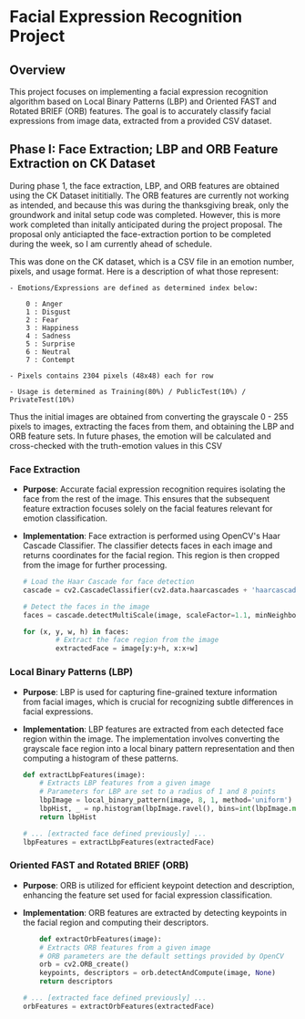 # Facial Expression Recognition Project

## Overview
This project focuses on implementing a facial expression recognition algorithm based on Local Binary Patterns (LBP) and Oriented FAST and Rotated BRIEF (ORB) features. The goal is to accurately classify facial expressions from image data, extracted from a provided CSV dataset.

## Phase I: Face Extraction; LBP and ORB Feature Extraction on CK Dataset

During phase 1, the face extraction, LBP, and ORB features are obtained using the CK Dataset inititially. The ORB features are currently not working as intended, and because this was during the thanksgiving break, only the groundwork and inital setup code was completed. However, this is more work completed than initally anticipated during the project proposal. The proposal only anticiapted the face-extraction portion to be completed during the week, so I am currently ahead of schedule. 

This was done on the CK dataset, which is a CSV file in an emotion number, pixels, and usage format. Here is a description of what those represent:

    - Emotions/Expressions are defined as determined index below:

        0 : Anger
        1 : Disgust
        2 : Fear
        3 : Happiness
        4 : Sadness
        5 : Surprise
        6 : Neutral
        7 : Contempt

    - Pixels contains 2304 pixels (48x48) each for row

    - Usage is determined as Training(80%) / PublicTest(10%) / PrivateTest(10%)

Thus the initial images are obtained from converting the grayscale 0 - 255 pixels to images, extracting the faces from them, and obtaining the LBP and ORB feature sets. In future phases, the emotion will be calculated and cross-checked with the truth-emotion values in this CSV 

### Face Extraction

- **Purpose**: Accurate facial expression recognition requires isolating the face from the rest of the image. This ensures that the subsequent feature extraction focuses solely on the facial features relevant for emotion classification.
- **Implementation**: Face extraction is performed using OpenCV's Haar Cascade Classifier. The classifier detects faces in each image and returns coordinates for the facial region. This region is then cropped from the image for further processing.


    ```python
    # Load the Haar Cascade for face detection
    cascade = cv2.CascadeClassifier(cv2.data.haarcascades + 'haarcascade_frontalface_default.xml')

    # Detect the faces in the image
    faces = cascade.detectMultiScale(image, scaleFactor=1.1, minNeighbors=5, minSize=(30, 30))

    for (x, y, w, h) in faces:
            # Extract the face region from the image
            extractedFace = image[y:y+h, x:x+w]

    ```

### Local Binary Patterns (LBP)
- **Purpose**: LBP is used for capturing fine-grained texture information from facial images, which is crucial for recognizing subtle differences in facial expressions.
- **Implementation**: LBP features are extracted from each detected face region within the image. The implementation involves converting the grayscale face region into a local binary pattern representation and then computing a histogram of these patterns.

    ```python
    def extractLbpFeatures(image):
        # Extracts LBP features from a given image
        # Parameters for LBP are set to a radius of 1 and 8 points
        lbpImage = local_binary_pattern(image, 8, 1, method='uniform')
        lbpHist, _ = np.histogram(lbpImage.ravel(), bins=int(lbpImage.max()) + 1, range=(0, int(lbpImage.max()) + 1), density=True)
        return lbpHist

    # ... [extracted face defined previously] ...
    lbpFeatures = extractLbpFeatures(extractedFace)
    ```

### Oriented FAST and Rotated BRIEF (ORB)
- **Purpose**: ORB is utilized for efficient keypoint detection and description, enhancing the feature set used for facial expression classification.
- **Implementation**: ORB features are extracted by detecting keypoints in the facial region and computing their descriptors.

    ```python
        def extractOrbFeatures(image):
        # Extracts ORB features from a given image
        # ORB parameters are the default settings provided by OpenCV
        orb = cv2.ORB_create()
        keypoints, descriptors = orb.detectAndCompute(image, None)
        return descriptors

    # ... [extracted face defined previously] ...
    orbFeatures = extractOrbFeatures(extractedFace)
    ```

